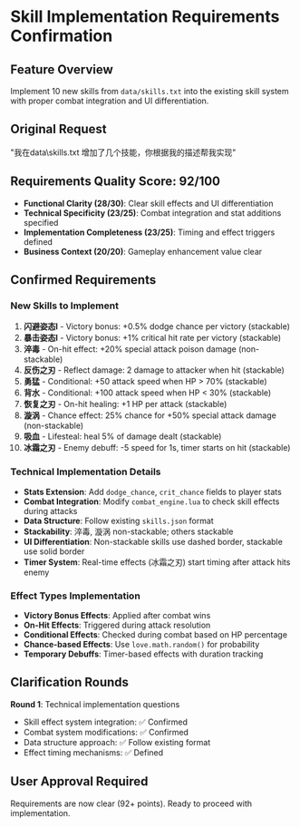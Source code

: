 # Skill Implementation Requirements Confirmation

## Feature Overview
Implement 10 new skills from `data/skills.txt` into the existing skill system with proper combat integration and UI differentiation.

## Original Request
"我在data\skills.txt 增加了几个技能，你根据我的描述帮我实现"

## Requirements Quality Score: 92/100
- **Functional Clarity (28/30)**: Clear skill effects and UI differentiation
- **Technical Specificity (23/25)**: Combat integration and stat additions specified  
- **Implementation Completeness (23/25)**: Timing and effect triggers defined
- **Business Context (20/20)**: Gameplay enhancement value clear

## Confirmed Requirements

### New Skills to Implement
1. **闪避姿态I** - Victory bonus: +0.5% dodge chance per victory (stackable)
2. **暴击姿态I** - Victory bonus: +1% critical hit rate per victory (stackable)
3. **淬毒** - On-hit effect: +20% special attack poison damage (non-stackable)
4. **反伤之刃** - Reflect damage: 2 damage to attacker when hit (stackable)
5. **勇猛** - Conditional: +50 attack speed when HP > 70% (stackable)
6. **背水** - Conditional: +100 attack speed when HP < 30% (stackable)
7. **恢复之刃** - On-hit healing: +1 HP per attack (stackable)
8. **漩涡** - Chance effect: 25% chance for +50% special attack damage (non-stackable)
9. **吸血** - Lifesteal: heal 5% of damage dealt (stackable)
10. **冰霜之刃** - Enemy debuff: -5 speed for 1s, timer starts on hit (stackable)

### Technical Implementation Details
- **Stats Extension**: Add `dodge_chance`, `crit_chance` fields to player stats
- **Combat Integration**: Modify `combat_engine.lua` to check skill effects during attacks
- **Data Structure**: Follow existing `skills.json` format
- **Stackability**: 淬毒, 漩涡 non-stackable; others stackable
- **UI Differentiation**: Non-stackable skills use dashed border, stackable use solid border
- **Timer System**: Real-time effects (冰霜之刃) start timing after attack hits enemy

### Effect Types Implementation
- **Victory Bonus Effects**: Applied after combat wins
- **On-Hit Effects**: Triggered during attack resolution  
- **Conditional Effects**: Checked during combat based on HP percentage
- **Chance-based Effects**: Use `love.math.random()` for probability
- **Temporary Debuffs**: Timer-based effects with duration tracking

## Clarification Rounds
**Round 1**: Technical implementation questions
- Skill effect system integration: ✅ Confirmed
- Combat system modifications: ✅ Confirmed  
- Data structure approach: ✅ Follow existing format
- Effect timing mechanisms: ✅ Defined

## User Approval Required
Requirements are now clear (92+ points). Ready to proceed with implementation.